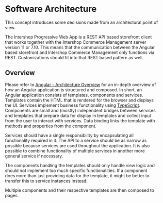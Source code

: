 <!--
kb_concepts
kb_pwa
kb_everyone
kb_sync_latest_only
-->

# Software Architecture

This concept introduces some decisions made from an architectural point of view.

The Intershop Progressive Web App is a REST API based storefront client that works together with the Intershop Commerce Management server version 11 or 7.10.
This means that the communication between the Angular based storefront and Intershop Commerce Management only functions via REST.
Customizations should fit into that REST based pattern as well.

## Overview

Please refer to [Angular - Architecture Overview](https://angular.io/guide/architecture) for an in-depth overview of how an Angular application is structured and composed.
In short, an Angular application consists of templates, components and services.
Templates contain the HTML that is rendered for the browser and displays the UI.
Services implement business functionality using [TypeScript](https://en.wikipedia.org/wiki/TypeScript).
Components are small and (mostly) independent bridges between services and templates that prepare data for display in templates and collect input from the user to interact with services.
Data binding links the template with methods and properties from the component.

Services should have a single responsibility by encapsulating all functionality required in it.
The API to a service should be as narrow as possible because services are used throughout the application.
It is also possible to combine functionality of multiple services in another more general service if necessary.

The components handling the templates should only handle view logic and should not implement too much specific functionalities.
If a component does more than just providing data for the template, it might be better to transfer this to service instances instead.

Multiple components and their respective templates are then composed to pages.

